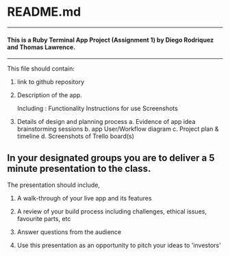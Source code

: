 # README.md
---
#### This is a Ruby Terminal App Project (Assignment 1) by Diego Rodriquez and Thomas Lawrence.



---
This file should contain:
1. link to github repository
2. Description of the app.
   
   Including :
   Functionality
   Instructions for use
   Screenshots
3. Details of design and planning process
 a. Evidence of app idea brainstorming sessions
 b. app User/Workflow diagram
 c. Project plan & timeline
 d. Screenshots of Trello board(s)



## In your designated groups you are to deliver a 5 minute presentation to the class.

The presentation should include,
1. A walk-through of your live app and its features
2. A review of your build process including challenges, ethical issues, favourite parts, etc
3. Answer questions from the audience

4. Use this presentation as an opportunity to pitch your ideas to 'investors'